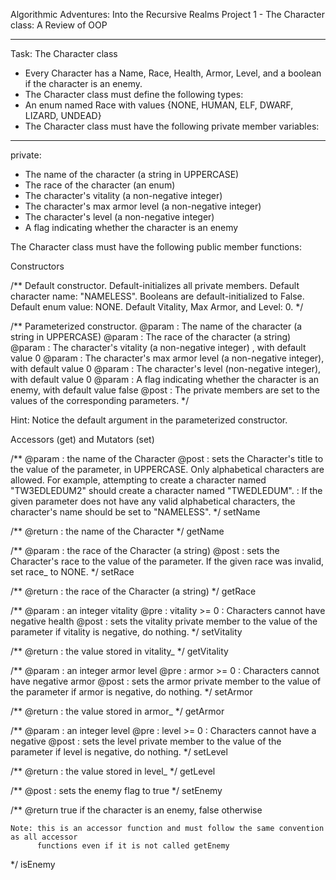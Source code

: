 Algorithmic Adventures: Into the Recursive Realms
Project 1 - The Character class: A Review of OOP

----- ----- ----- ----- ----- ----- ----- ----- ----- ----- ----- ----- ----- ----- ----- ----- ----- 

Task: The Character class
- Every Character has a Name, Race, Health, Armor, Level, and a boolean if the character is an enemy.
- The Character class must define the following types:
- An enum named Race  with values {NONE, HUMAN, ELF, DWARF, LIZARD, UNDEAD}
- The Character class must have the following private member variables:

----- ----- ----- ----- ----- ----- ----- ----- ----- ----- ----- ----- ----- ----- ----- ----- ----- 

private:
- The name of the character (a string in UPPERCASE)
- The race of the character (an enum)
- The character's vitality (a non-negative integer)
- The character's max armor level (a non-negative integer)
- The character's level (a non-negative integer)
- A flag indicating whether the character is an enemy
 

The Character class must have the following public member functions:

Constructors


 /**
      Default constructor.
      Default-initializes all private members. 
      Default character name: "NAMELESS". 
      Booleans are default-initialized to False. 
      Default enum value: NONE. 
      Default Vitality, Max Armor, and Level: 0.
   */


  /**
  Parameterized constructor.
  @param      : The name of the character (a string in UPPERCASE)
  @param      : The race of the character (a string)
  @param      : The character's vitality (a non-negative integer) , with default  
                value 0
  @param      : The character's max armor level (a non-negative integer), with 
                default value 0
  @param      : The character's level (non-negative integer), with default value 0
  @param      : A flag indicating whether the character is an enemy, with default 
                value false
  @post       : The private members are set to the values of the corresponding 
                parameters.
  */

Hint: Notice the default argument in the parameterized constructor.

Accessors (get) and Mutators (set)



   /**
            @param  : the name of the Character
            @post   : sets the Character's title to the value of the parameter, 
                      in UPPERCASE. Only alphabetical characters are allowed. 
                      For example, attempting to create a character named 
                      "TW3EDLEDUM2" should create a character named "TWEDLEDUM".
                    : If the given parameter does not have any valid alphabetical
                      characters, the character's name should be set to "NAMELESS".
*/
 setName


  /**
      @return : the name of the Character
  */
 getName


   /**
       @param  : the race of the Character (a string)
       @post   : sets the Character's race to the value of the parameter.
                 If the given race was invalid, set race_ to NONE.
  */
 setRace


  /**
      @return : the race of the Character (a string)
   */
 getRace


  /**
    @param  : an integer vitality
    @pre    : vitality >= 0 : Characters cannot have negative health
    @post   : sets the vitality private member to the value of the parameter
              if vitality is negative, do nothing.
  */
 setVitality


  /**
      @return : the value stored in vitality_
   */
 getVitality

  /**
    @param  : an integer armor level
    @pre    : armor >= 0 : Characters cannot have negative armor
    @post   : sets the armor private member to the value of the parameter
              if armor is negative, do nothing.
  */
 setArmor


  /**
      @return : the value stored in armor_
   */
 getArmor

  /**
    @param  : an integer level
    @pre    : level >= 0 : Characters cannot have a negative
    @post   : sets the level private member to the value of the parameter
              if level is negative, do nothing.
  */
 setLevel


  /**
      @return : the value stored in level_
   */
 getLevel



  /**
   @post   : sets the enemy flag to true
  */
 setEnemy


   /**
    @return true if the character is an enemy, false otherwise

    Note: this is an accessor function and must follow the same convention as all accessor  
          functions even if it is not called getEnemy
   */
   isEnemy
